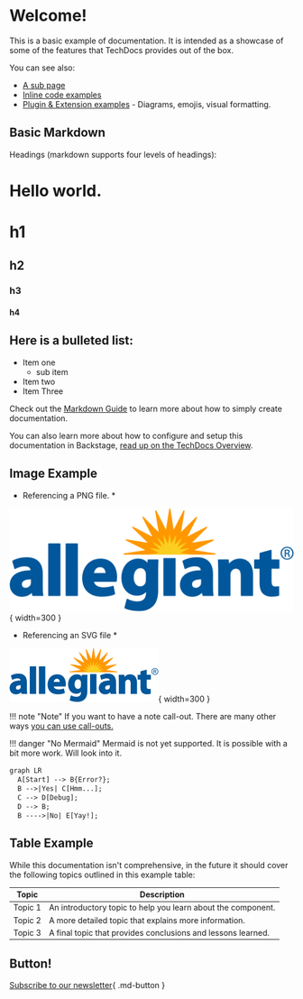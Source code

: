 # Welcome!

This is a basic example of documentation. It is intended as a showcase of some of the
features that TechDocs provides out of the box.

You can see also:

- [A sub page](sub-page.md)
- [Inline code examples](code/code-sample.md)
- [Plugin & Extension examples](extensions.md) - Diagrams, emojis, visual formatting.

## Basic Markdown

Headings (markdown supports four levels of headings):

# Hello world.

# h1

## h2

### h3

#### h4


## Here is a bulleted list:

- Item one
  - sub item
- Item two
- Item Three

Check out the [Markdown Guide](https://www.markdownguide.org/) to learn more about how to
simply create documentation.

You can also learn more about how to configure and setup this documentation in Backstage,
[read up on the TechDocs Overview](https://backstage.io/docs/features/techdocs/techdocs-overview).

## Image Example 

* Referencing a PNG file. *

![Allegiant Logo](images/Allegiant.png){ width=300 }

* Referencing an SVG file *

![Allegiant Logo](images/Allegiant.svg){ width=300 }


!!! note "Note"
    If you want to have a note call-out. There are many other ways [you can use call-outs.](https://squidfunk.github.io/mkdocs-material/reference/admonitions/#supported-types)

!!! danger "No Mermaid"
    Mermaid is not yet supported. It is possible with a bit more work. Will look into it.

``` mermaid
graph LR
  A[Start] --> B{Error?};
  B -->|Yes| C[Hmm...];
  C --> D[Debug];
  D --> B;
  B ---->|No| E[Yay!];
```

## Table Example

While this documentation isn't comprehensive, in the future it should cover the following
topics outlined in this example table:

| Topic   | Description                                                  |
| ------- | ------------------------------------------------------------ |
| Topic 1 | An introductory topic to help you learn about the component. |
| Topic 2 | A more detailed topic that explains more information.        |
| Topic 3 | A final topic that provides conclusions and lessons learned. |


## Button!

[Subscribe to our newsletter](#){ .md-button }


